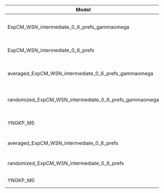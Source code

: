 | Model                                                  | deltaAIC | LogLikelihood | nParams | ParamValues                                              |
|--------------------------------------------------------|----------|---------------|---------|----------------------------------------------------------|
| ExpCM_WSN_intermediate_0_6_prefs_gammaomega            | 0.00     | -31061.97     | 7       | alpha_omega=1.47, beta=1.34, beta_omega=9.55, kappa=3.76 |
| ExpCM_WSN_intermediate_0_6_prefs                       | 581.12   | -31353.53     | 6       | beta=1.35, kappa=3.44, omega=0.15                        |
| averaged_ExpCM_WSN_intermediate_0_6_prefs_gammaomega   | 2650.56  | -32387.25     | 7       | alpha_omega=0.57, beta=1.29, beta_omega=5.92, kappa=3.77 |
| randomized_ExpCM_WSN_intermediate_0_6_prefs_gammaomega | 2756.10  | -32440.02     | 7       | alpha_omega=0.60, beta=0.10, beta_omega=6.09, kappa=3.74 |
| YNGKP_M5                                               | 3138.10  | -32626.02     | 12      | alpha_omega=0.57, beta_omega=6.52, kappa=3.30            |
| averaged_ExpCM_WSN_intermediate_0_6_prefs              | 4479.50  | -33302.72     | 6       | beta=0.92, kappa=3.46, omega=0.08                        |
| randomized_ExpCM_WSN_intermediate_0_6_prefs            | 4519.78  | -33322.86     | 6       | beta=0.13, kappa=3.47, omega=0.08                        |
| YNGKP_M0                                               | 4896.56  | -33506.25     | 11      | kappa=3.04, omega=0.07                                   |